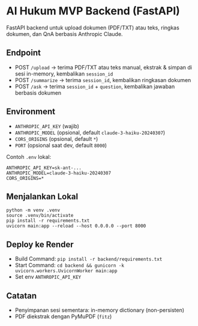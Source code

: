 # AI Hukum MVP Backend (FastAPI)

FastAPI backend untuk upload dokumen (PDF/TXT) atau teks, ringkas dokumen, dan QnA berbasis Anthropic Claude.

## Endpoint
- POST `/upload` → terima PDF/TXT atau teks manual, ekstrak & simpan di sesi in-memory, kembalikan `session_id`
- POST `/summarize` → terima `session_id`, kembalikan ringkasan dokumen
- POST `/ask` → terima `session_id` + `question`, kembalikan jawaban berbasis dokumen

## Environment
- `ANTHROPIC_API_KEY` (wajib)
- `ANTHROPIC_MODEL` (opsional, default `claude-3-haiku-20240307`)
- `CORS_ORIGINS` (opsional, default `*`)
- `PORT` (opsional saat dev, default `8000`)

Contoh `.env` lokal:
```
ANTHROPIC_API_KEY=sk-ant-...
ANTHROPIC_MODEL=claude-3-haiku-20240307
CORS_ORIGINS=*
```

## Menjalankan Lokal
```
python -m venv .venv
source .venv/bin/activate
pip install -r requirements.txt
uvicorn main:app --reload --host 0.0.0.0 --port 8000
```

## Deploy ke Render
- Build Command: `pip install -r backend/requirements.txt`
- Start Command: `cd backend && gunicorn -k uvicorn.workers.UvicornWorker main:app`
- Set env `ANTHROPIC_API_KEY`

## Catatan
- Penyimpanan sesi sementara: in-memory dictionary (non-persisten)
- PDF diekstrak dengan PyMuPDF (`fitz`)
